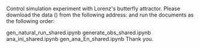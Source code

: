 Control simulation experiment with Lorenz's butterfly attractor.
Please download the data () from the following address: and run the documents as the following order:

gen_natural_run_shared.ipynb
generate_obs_shared.ipynb
ana_ini_shared.ipynb
gen_ana_En_shared.ipynb
Thank you.
